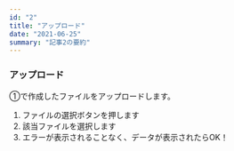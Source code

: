 ```yaml
---
id: "2"
title: "アップロード"
date: "2021-06-25"
summary: "記事2の要約"
---
```


### アップロード
①で作成したファイルをアップロードします。
1. ファイルの選択ボタンを押します
2. 該当ファイルを選択します
3. エラーが表示されることなく、データが表示されたらOK！
